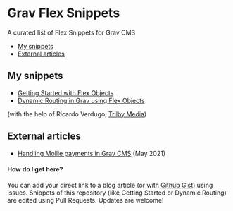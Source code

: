 # Grav Flex Snippets


A curated list of Flex Snippets for Grav CMS

- [My snippets](#my-snippets)
- [External articles](#external-articles)

## My snippets

- [Getting Started with Flex Objects](/getting_started.md)
- [Dynamic Routing in Grav using Flex Objects](/dynamic_routing.md)

(with the help of Ricardo Verdugo, [Trilby Media](https://trilby.media/))

## External articles

- [Handling Mollie payments in Grav CMS](https://www.thomasvantuycom.com/handling-mollie-payments-in-grav/) (May 2021)


#### How do I get here?

You can add your direct link to a blog article (or with [Github Gist](https://gist.github.com/)) using issues. Snippets of this repository (like Getting Started or Dynamic Routing) are edited using Pull Requests. Updates are welcome!
